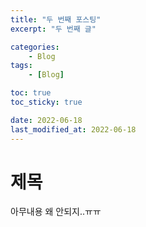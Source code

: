```yaml
---
title: "두 번째 포스팅"
excerpt: "두 번째 글"

categories:
    - Blog
tags:
    - [Blog]

toc: true
toc_sticky: true

date: 2022-06-18
last_modified_at: 2022-06-18
---
```


# 제목
아무내용
왜 안되지..ㅠㅠ
